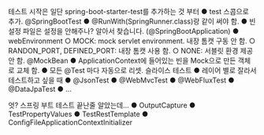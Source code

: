 테스트
시작은 일단 spring-boot-starter-test를 추가하는 것 부터
● test 스콥으로 추가.
@SpringBootTest
● @RunWith(SpringRunner.class)랑 같이 써야 함.
● 빈 설정 파일은 설정을 안해주나? 알아서 찾습니다. (@SpringBootApplication)
● webEnvironment
○ MOCK: mock servlet environment. 내장 톰캣 구동 안 함.
○ RANDON_PORT, DEFINED_PORT: 내장 톰캣 사용 함.
○ NONE: 서블릿 환경 제공 안 함.
@MockBean
● ApplicationContext에 들어있는 빈을 Mock으로 만든 객체로 교체 함.
● 모든 @Test 마다 자동으로 리셋.
슬라이스 테스트
● 레이어 별로 잘라서 테스트하고 싶을 때
● @JsonTest
● @WebMvcTest
● @WebFluxTest
● @DataJpaTest
● ...

엇? 스프링 부트 테스트 끝난줄 알았는데...
● OutputCapture
● TestPropertyValues
● TestRestTemplate
● ConfigFileApplicationContextInitializer
